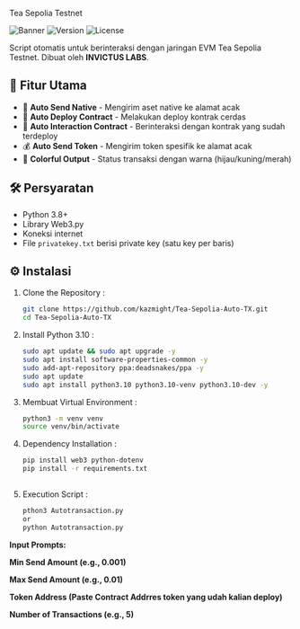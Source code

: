 Tea Sepolia Testnet

![Banner](https://img.shields.io/badge/Helper-EVM_Tea_Sepolia_Testnet-brightgreen)
![Version](https://img.shields.io/badge/Version-2.0-blue)
![License](https://img.shields.io/badge/License-MIT-orange)

Script otomatis untuk berinteraksi dengan jaringan EVM Tea Sepolia Testnet. Dibuat oleh **INVICTUS LABS**.

## 🌟 Fitur Utama

- 🚀 **Auto Send Native** - Mengirim aset native ke alamat acak
- 📜 **Auto Deploy Contract** - Melakukan deploy kontrak cerdas
- 🤖 **Auto Interaction Contract** - Berinteraksi dengan kontrak yang sudah terdeploy
- 💰 **Auto Send Token** - Mengirim token spesifik ke alamat acak
- 🎨 **Colorful Output** - Status transaksi dengan warna (hijau/kuning/merah)

## 🛠️ Persyaratan

- Python 3.8+
- Library Web3.py
- Koneksi internet
- File `privatekey.txt` berisi private key (satu key per baris)

## ⚙️ Instalasi

1. Clone the Repository :
   ```bash
   git clone https://github.com/kazmight/Tea-Sepolia-Auto-TX.git
   cd Tea-Sepolia-Auto-TX

2. Install Python 3.10 :
   ```bash
   sudo apt update && sudo apt upgrade -y
   sudo apt install software-properties-common -y
   sudo add-apt-repository ppa:deadsnakes/ppa -y
   sudo apt update
   sudo apt install python3.10 python3.10-venv python3.10-dev -y


3. Membuat Virtual Environment :
   ```bash
   python3 -m venv venv
   source venv/bin/activate

4. Dependency Installation :
   ```bash
   pip install web3 python-dotenv
   pip install -r requirements.txt
 
5. Execution Script :
   ```bash
   pthon3 Autotransaction.py
   or 
   python Autotransaction.py

**Input Prompts:**

**Min Send Amount (e.g., 0.001)**

**Max Send Amount (e.g., 0.01)**

**Token Address (Paste Contract Addrres token yang udah kalian deploy)**

**Number of Transactions (e.g., 5)**

